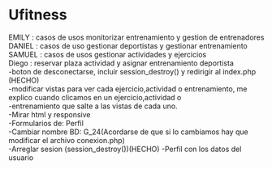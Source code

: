 # Ufitness
EMILY : casos de usos monitorizar entrenamiento y gestion de entrenadores </br>
DANIEL : casos de uso gestionar deportistas y gestionar entrenamiento </br>
SAMUEL : casos de usos gestionar actividades y ejercicios </br>
Diego : reservar plaza actividad y asignar entrenamiento deportista </br>
-boton de desconectarse, incluir session_destroy() y redirigir al index.php (HECHO) </br>
-modificar vistas para ver cada ejercicio,actividad o entrenamiento, me explico cuando clicamos en un ejercicio,actividad o </br> -entrenamiento que salte a las vistas de cada uno.  </br>
-Mirar html y responsive </br>
-Formularios de: Perfil  </br>
-Cambiar nombre BD: G_24(Acordarse de que si lo cambiamos hay que modificar el archivo conexion.php)  </br>
-Arreglar sesion  (session_destroy())(HECHO)
-Perfil con los datos del usuario </br>
